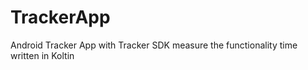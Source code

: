# TrackerApp
Android Tracker App with Tracker SDK measure the functionality time written in Koltin 
